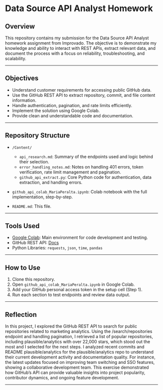 # Data Source API Analyst Homework 

## Overview

This repository contains my submission for the Data Source API Analyst homework assignment from Improvado. The objective is to demonstrate my knowledge and ability to interact with REST APIs, extract relevant data, and document the process with a focus on reliability, troubleshooting, and scalability.

---

## Objectives

- Understand customer requirements for accessing public GitHub data.
- Use the GitHub REST API to extract repository, commit, and file content information.
- Handle authentication, pagination, and rate limits efficiently.
- Implement the solution using Google Colab.
- Provide clean and understandable code and documentation.

---

## Repository Structure

- `/Content/` 
  - `api_research.md`: Summary of the endpoints used and logic behind their selection.
  - `error_handling_notes.md`: Notes on handling 401 errors, token verification, rate limit management and pagination.
  - `github_api_extract.py`: Core Python code for authentication, data extraction, and handling errors.

- `github_api_colab_MariaPeralta.ipynb`: Colab notebook with the full implementation, step-by-step.
- `README.md`: This file.

---

## Tools Used

- [Google Colab](https://colab.research.google.com/): Main environment for code development and testing.
- GitHub REST API: [Docs](https://docs.github.com/en/rest)
- Python Libraries: `requests`, `json`, `time`, `pandas` 

---

## How to Use

1. Clone this repository.
2. Open `github_api_colab_MariaPeralta.ipynb` in Google Colab.
3. Add your GitHub personal access token in the setup cell (Step 1).
4. Run each section to test endpoints and review data output.

---

## Reflection

In this project, I explored the GitHub REST API to search for public repositories related to marketing analytics. Using the /search/repositories endpoint and handling pagination, I retrieved a list of popular repositories, including plausible/analytics with over 22,000 stars, which stood out the most and I selected for the next steps. I analyzed recent commits and README plausible/analytics for the plausible/analytics repo to understand their current development activity and documentation quality. For instance, the latest updates focused on improving team switching and SSO features, showing a collaborative development team. This exercise demonstrated how GitHub’s API can provide valuable insights into project popularity, contributor dynamics, and ongoing feature development.

---


